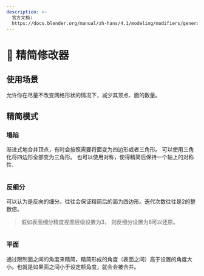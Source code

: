 ```yaml
---
description: >-
  官方文档:
  https://docs.blender.org/manual/zh-hans/4.1/modeling/modifiers/generate/decimate.html#decimate-modifier
---
```


# 🦴 精简修改器

## 使用场景

允许你在尽量不改变网格形状的情况下，减少其顶点、面的数量。&#x20;

## 精简模式

### 塌陷

渐进式地合并顶点，有时会按照需要将面变为四边形或者三角形。 可以使用三角化将四边形全部变为三角形。 也可以使用对称，使得精简后保持一个轴上的对称性.

<figure><img src="../.gitbook/assets/精简修改器-塌陷.gif" alt=""><figcaption></figcaption></figure>

### 反细分

可以认为是反向的细分。往往会保证精简后的面为四边形。迭代次数往往是2的整数倍。

> 假如表面细分精度视图层级设置为3， 则反细分设置为6可以还原。

<figure><img src="../.gitbook/assets/反细分.gif" alt=""><figcaption></figcaption></figure>

### 平面

通过限制面之间的角度来精简，精简形成的角度（表面之间）高于设置的角度大小。也就是如果面之间小于设定额角度，就会会被合并。

<figure><img src="../.gitbook/assets/精简-平面.gif" alt=""><figcaption></figcaption></figure>
